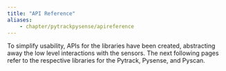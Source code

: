 ```yaml
---
title: "API Reference"
aliases:
    - chapter/pytrackpysense/apireference
---
```


To simplify usability, APIs for the libraries have been created, abstracting away the low level interactions with the sensors. The next following pages refer to the respective libraries for the Pytrack, Pysense, and Pyscan.

